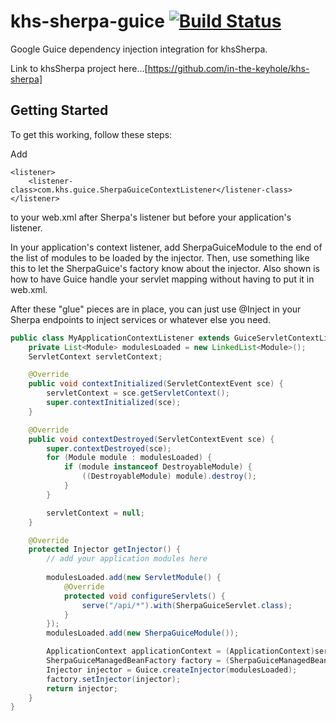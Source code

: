 khs-sherpa-guice [![Build Status](https://travis-ci.org/in-the-keyhole/khs-sherpa-guice.svg?branch=master)](https://travis-ci.org/in-the-keyhole/khs-sherpa-guice)
================

Google Guice dependency injection integration for khsSherpa.

Link to khsSherpa project here...[https://github.com/in-the-keyhole/khs-sherpa] 

Getting Started
---------------
To get this working, follow these steps:

Add 

	<listener>
	    <listener-class>com.khs.guice.SherpaGuiceContextListener</listener-class>
	</listener>

to your web.xml after Sherpa's listener but before your application's listener.

In your application's context listener, add SherpaGuiceModule to the end of the list of modules to be loaded by the injector. Then, use something like this to let the SherpaGuice's factory know about the injector. Also shown is how to have Guice handle your servlet mapping without having to put it in web.xml.

After these "glue" pieces are in place, you can just use @Inject in your Sherpa endpoints to inject services or whatever else you need.

```java
public class MyApplicationContextListener extends GuiceServletContextListener implements ServletContextListener {
	private List<Module> modulesLoaded = new LinkedList<Module>();
	ServletContext servletContext;

	@Override
	public void contextInitialized(ServletContextEvent sce) {
		servletContext = sce.getServletContext();
		super.contextInitialized(sce);
	}

	@Override
	public void contextDestroyed(ServletContextEvent sce) {
		super.contextDestroyed(sce);
		for (Module module : modulesLoaded) {
			if (module instanceof DestroyableModule) {
				((DestroyableModule) module).destroy();
			}
		}

		servletContext = null;
	}

	@Override
	protected Injector getInjector() {
		// add your application modules here
	
		modulesLoaded.add(new ServletModule() {
			@Override
			protected void configureServlets() {
				serve("/api/*").with(SherpaGuiceServlet.class);
			}
		});
		modulesLoaded.add(new SherpaGuiceModule());

		ApplicationContext applicationContext = (ApplicationContext)servletContext.getAttribute(GenericApplicationContext.SHERPA_APPLICATION_CONTEXT_ATTRIBUTE);
		SherpaGuiceManagedBeanFactory factory = (SherpaGuiceManagedBeanFactory) applicationContext.getManagedBeanFactory();
		Injector injector = Guice.createInjector(modulesLoaded);
		factory.setInjector(injector);
		return injector;
	}
}
```

